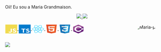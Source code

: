 Oii! Eu sou a Maria Grandmaison.
<div align="center">
  <a href="https://https://github.com/MariaGrandmaison">
  <img height="180em" src="https://github-readme-stats.vercel.app/api?username=mariagrandmaison&show_icons=true&theme=solarized-light&include_all_commits=true&count_private=true"/>
  <img height="180em" src="https://github-readme-stats.vercel.app/api/top-langs/?username=mariagrandmaison&layout=compact&langs_count=7&theme=solarized-light"/>
</div>
  <div style="display: inline_block"><br>
  <img align="center" alt="Maria-Js" height="30" width="40" src="https://raw.githubusercontent.com/devicons/devicon/master/icons/javascript/javascript-plain.svg">
  <img align="center" alt="Maria-Ts" height="30" width="40" src="https://raw.githubusercontent.com/devicons/devicon/master/icons/typescript/typescript-plain.svg">
  <img align="center" alt="Maria-React" height="30" width="40" src="https://raw.githubusercontent.com/devicons/devicon/master/icons/react/react-original.svg">
  <img align="center" alt="Maria-HTML" height="30" width="40" src="https://raw.githubusercontent.com/devicons/devicon/master/icons/html5/html5-original.svg">
  <img align="center" alt="Maria-CSS" height="30" width="40" src="https://raw.githubusercontent.com/devicons/devicon/master/icons/css3/css3-original.svg">
  <img align="center" alt="Maria-Csharp" height="30" width="40" src="https://raw.githubusercontent.com/devicons/devicon/master/icons/csharp/csharp-original.svg">
  <img align="right" alt="Maria-pic" height="150" style="border-radius:50px;" 
       src="https://cdn.discordapp.com/attachments/521101604615749642/948361584890220564/ezgif-1-31af8444b5.gif?width=676&height=676">
</div>
  
  ##
  <div> 
 
  <a href="https://www.linkedin.com/in/maria-grand" target="_blank"><img src="https://img.shields.io/badge/-LinkedIn-%230077B5?style=for-the-badge&logo=linkedin&logoColor=white" target="_blank"></a> 
 
 
